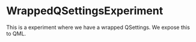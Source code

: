 # WrappedQSettingsExperiment
This is a experiment where we have a wrapped QSettings. We expose this to QML.
